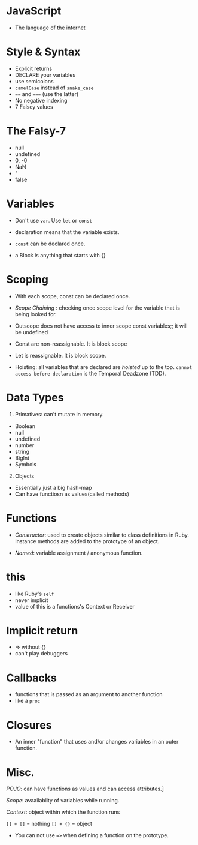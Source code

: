 # JavaScript

- The language of the internet

# Style & Syntax

- Explicit returns
- DECLARE your variables
- use semicolons
- `camelCase` instead of `snake_case`
- `==` and `===` (use the latter)
- No negative indexing
- 7 Falsey values

# The Falsy-7

- null
- undefined
- 0, -0
- NaN
- "
- false

# Variables

- Don't use `var`. Use `let` or `const`

- declaration means that the variable exists.

- `const` can be declared once.

- a Block is anything that starts with {}

# Scoping

- With each scope, const can be declared once.

- _Scope Chaining_ : checking once scope level for the variable that is being looked for.

- Outscope does not have access to inner scope const variables;; it will be undefined

- Const are non-reassignable. It is block scope

- Let is reassignable. It is block scope.

- Hoisting: all variables that are declared are _hoisted_ up to the top. `cannot access before declaration` is the Temporal Deadzone (TDD).

# Data Types

1. Primatives: can't mutate in memory.
  - Boolean
  - null
  - undefined
  - number
  - string
  - BigInt
  - Symbols

2. Objects
  - Essentially just a big hash-map
  - Can have functiosn as values(called methods)

# Functions

- _Constructor_: used to create objects similar to class definitions in Ruby. Instance methods are added to the prototype of an object.

- _Named_: variable assignment / anonymous function.

# this

- like Ruby's `self`
- never implicit
- value of this is a functions's Context or Receiver

# Implicit return

- => without {}
- can't play debuggers

# Callbacks

- functions that is passed as an argument to another function
- like a `proc`

# Closures

- An inner "function" that uses and/or changes variables in an outer function.

# Misc.

_POJO_: can have functions as values and can access attributes.]

_Scope_: avaailablity of variables while running.

_Context_: object within which the function runs

`[] + []` = nothing
`[] + {}` = object

- You can not use `=>` when defining a function on the prototype.
